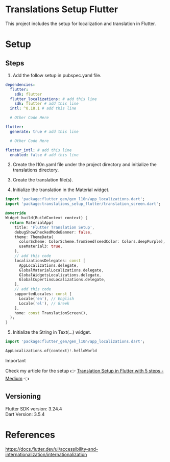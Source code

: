 # Translations Setup Flutter

This project includes the setup for localization and translation in Flutter.

# Setup

## Steps

1) Add the follow setup in pubspec.yaml file.

```yaml
dependencies:
  flutter:
    sdk: flutter
  flutter_localizations: # add this line
    sdk: flutter # add this line
  intl: ^0.18.1 # add this line

  # Other Code Here

flutter:
  generate: true # add this line

  # Other Code Here

flutter_intl: # add this line
  enabled: false # add this line
```

2) Create the l10n.yaml file under the project directory and initialize the translations directory.

3) Create the translation file(s).

4) Initialize the translation in the Material widget.

```dart
import 'package:flutter_gen/gen_l10n/app_localizations.dart';
import 'package:translations_setup_flutter/translation_screen.dart';

@override
Widget build(BuildContext context) {
  return MaterialApp(
    title: 'Flutter Translation Setup',
    debugShowCheckedModeBanner: false,
    theme: ThemeData(
      colorScheme: ColorScheme.fromSeed(seedColor: Colors.deepPurple),
      useMaterial3: true,
    ),
    // add this code
    localizationsDelegates: const [
      AppLocalizations.delegate,
      GlobalMaterialLocalizations.delegate,
      GlobalWidgetsLocalizations.delegate,
      GlobalCupertinoLocalizations.delegate,
    ],
    // add this code
    supportedLocales: const [
      Locale('en'), // English
      Locale('el'), // Greek
    ],
    home: const TranslationScreen(),
  );
}
```

5) Initialize the String in Text(...) widget.

```dart
import 'package:flutter_gen/gen_l10n/app_localizations.dart';

AppLocalizations.of(context)!.helloWorld
```

> [!IMPORTANT]  
> Check my article for the setup :point_right: [Translation Setup in Flutter with 5 steps - Medium](https://medium.com/@nicosnicolaou/translation-setup-in-flutter-with-5-steps-4688ac14ea57) :point_left: <br />

## Versioning

Flutter SDK version: 3.24.4 <br />
Dart Version: 3.5.4 <br />

# References

https://docs.flutter.dev/ui/accessibility-and-internationalization/internationalization <br />